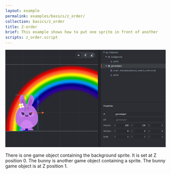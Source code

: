 ```yaml
---
layout: example
permalink: examples/basics/z_order/
collection: basics/z_order
title: Z-order
brief: This example shows how to put one sprite in front of another
scripts: z_order.script
---
```


![z order](z_order.png)

There is one game object containing the background sprite. It is set at Z position 0.
The bunny is another game object containing a sprite. The bunny game object is at Z position 1.
